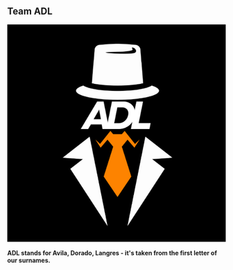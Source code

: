 <h2>Team ADL</h2>

![Team ADL](team-logo.png)

<b>ADL stands for Avila, Dorado, Langres - it's taken from the first letter of our surnames.</b>
